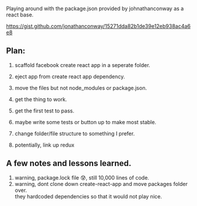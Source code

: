 Playing around with the package.json provided by johnathanconway as a react base.

https://gist.github.com/jonathanconway/15271dda82b1de39e12eb938ac4a6e8


## Plan: 
1) scaffold facebook create react app in a seperate folder. 
1) eject app from create react app dependency.
2) move the files but not node_modules or package.json.
3) get the thing to work.
4) get the first test to pass. 
5) maybe write some tests or button up to make most stable.
6) change folder/file structure to something I prefer.

7) potentially, link up redux

## A few notes and lessons learned.
1) warning, package.lock file 😰, still 10,000 lines of code.
2) warning, dont clone down create-react-app and move packages folder over. 
<br>they hardcoded dependencies so that it would not play nice.

